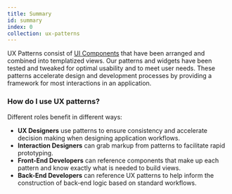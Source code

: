 ```yaml
---
title: Summary
id: summary
index: 0
collection: ux-patterns
---
```

<div class="row">
  <div class="col-md-12">
    <div>
    	<p>UX Patterns consist of <a href="/documentation/ui-components.html">UI Components</a> that have been arranged and combined into templatized views. Our patterns and widgets have been tested and tweaked for optimal usability and to meet user needs. These patterns accelerate design and development processes by providing a framework for most interactions in an application. </p>
        <h3>How do I use UX patterns?</h3>
        <p class="max-width-large">Different roles benefit in different ways:</p>
        <ul>
          <li><strong>UX Designers</strong> use patterns to ensure consistency and accelerate decision making when designing application workflows.</li>
          <li><strong>Interaction Designers</strong> can grab markup from patterns to facilitate rapid prototyping.</li>
          <li><strong>Front-End Developers</strong> can reference components that make up each pattern and know exactly what is needed to build views.</li>
          <li><strong>Back-End Developers</strong> can reference UX patterns to help inform the construction of back-end logic based on standard workflows.</li>
        </ul>
      </div>
  </div>
</div>